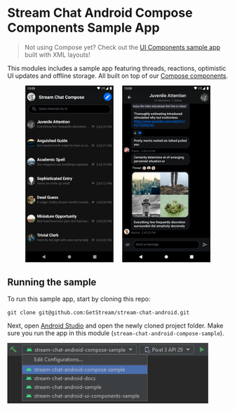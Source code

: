 # Stream Chat Android Compose Components Sample App

> Not using Compose yet? Check out the [UI Components sample app](../stream-chat-android-ui-components-sample) built with XML layouts!

This modules includes a sample app featuring threads, reactions, optimistic UI updates and offline storage. All built on top of our [Compose components](../stream-chat-android-compose).

<p align="center">
  <img alt="Channels screen" src="../docs/compose-sample-channels-dark.png" width="40%">
&nbsp; &nbsp;
  <img alt="Messages screen" src="../docs/compose-sample-messages-dark.png" width="40%">
</p>

## Running the sample

To run this sample app, start by cloning this repo:

```shell
git clone git@github.com:GetStream/stream-chat-android.git
```

Next, open [Android Studio](https://developer.android.com/studio) and open the newly cloned project folder. Make sure you run the app in this module (`stream-chat-android-compose-sample`).

![Android Studio app selection](../docs/android-studio-app-selection-compose-sample.png)
